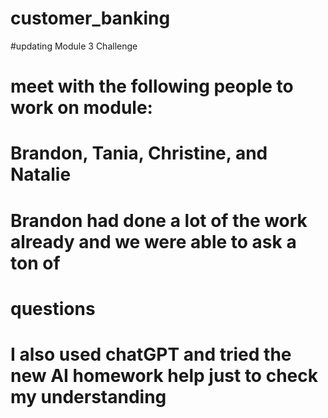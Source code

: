 # customer_banking
#updating
Module 3 Challenge

# meet with the following people to work on module:
# Brandon, Tania, Christine, and Natalie
# Brandon had done a lot of the work already and we were able to ask a ton of 
# questions 
# I also used chatGPT and tried the new AI homework help just to check my understanding